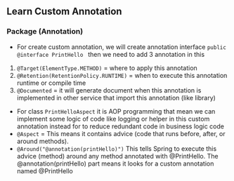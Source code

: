 ## Learn Custom Annotation

### Package (Annotation)
- For create custom annotation, we will create annotation interface
`public @interface PrintHello ` then we need to add 3 annotation in this
1. `@Target(ElementType.METHOD)` = where to apply this annotation
2. `@Retention(RetentionPolicy.RUNTIME)` = when to execute this annotation runtime or compile time
3. `@Documented` = it will generate document when this annotation is implemented in other service that import this annotation (like library)
- For class `PrintHelloAspect` it is AOP programming that mean we can implement some logic of code like logging or helper in this custom annotation
instead for to reduce redundant code in business logic code
- `@Aspect` = This means it contains advice (code that runs before, after, or around methods).
- `@Around("@annotation(printHello)")` This tells Spring to execute this advice (method) around any method annotated with @PrintHello.
  The @annotation(printHello) part means it looks for a custom annotation named @PrintHello